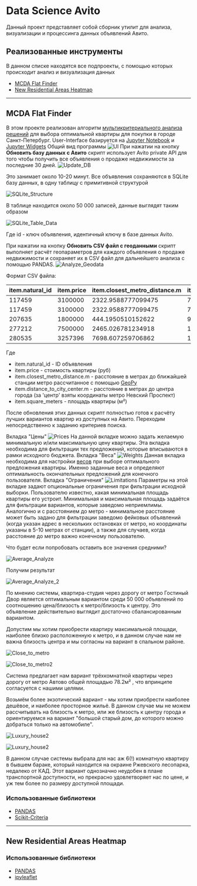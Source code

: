 # Data Science Avito

Данный проект представляет собой сборник утилит для анализа, визуализации и процессинга данных объявлений Авито.

## Реализованные инструменты

В данном списке находятся все подпроекты, с помощью которых происходит анализ и визуализация данных

* [MCDA Flat Finder](https://github.com/kubikrubikvkube/data_science/blob/master/README.md#mcda-flat-finder)
* [New Residential Areas Heatmap](https://github.com/kubikrubikvkube/data_science#new-residential-areas-heatmap)

***
## MCDA Flat Finder
В этом проекте реализован алгоритм [мультикритериального анализа решений](https://en.wikipedia.org/wiki/Multiple-criteria_decision_analysis) для выбора оптимальной квартиры для покупки в городе Санкт-Петербург.
User-Interface базируется на [Jupyter Notebook](https://jupyter.org/) и [Jupyter Widgets](https://ipywidgets.readthedocs.io/en/stable/)
Общий вид программы
![UI](https://github.com/kubikrubikvkube/data_science/blob/master/docs/images/mcda_flat_finder_0.png)
При нажатии на кнопку **Обновить базу данных с Авито** скрипт использует Avito private API для того чтобы получить все объявления о продаже недвижимости за последние 30 дней.
![Update_DB](https://github.com/kubikrubikvkube/data_science/blob/master/docs/images/mcda_flat_finder_6.png)

Это занимает около 10-20 минут. Все объявления сохраняются в SQLite базу данных, в одну таблицу с примитивной структурой

![SQLite_Structure](https://github.com/kubikrubikvkube/data_science/blob/master/docs/images/mcda_flat_finder_7.png)

В таблице находится около 50 000 записей, данные выглядят таким образом

![SQLite_Table_Data](https://github.com/kubikrubikvkube/data_science/blob/master/docs/images/mcda_flat_finder_8.png)

Где id - ключ объявления, идентичный ключу в базе данных Avito.

При нажатии на кнопку **Обновить СSV файл с геоданными** скрипт выполняет расчёт геопараметров для каждого объявления о продаже недвижимости и сохраняет их в CSV файл для дальнейшего анализа с помощью PANDAS.
![Analyze_Geodata](https://github.com/kubikrubikvkube/data_science/blob/master/docs/images/mcda_flat_finder_9.png)

Формат CSV файла:

| item.natural_id  | item.price | item.closest_metro_distance.m | item.distance_to_city_center.m | item.square_meters |
| ------------- | ------------- | ------------- | ------------- | ------------- |
| 117459  | 3100000  | 2322.9588777099475 | 7049.398285855972 | 25.0 |
|117459|3100000|2322.9588777099475|7049.398285855972|25.0|
|207635|1800000|444.1950510152622|9658.967118430239|24.7|
|277212|7500000|2465.026781234918|11371.925201938595|60.0|
|280535|3257396|7698.607259706862|15850.820627283993|36.8|

Где 
* item.natural_id - ID объявления
* item.price - стоимость квартиры (руб)
* item.closest_metro_distance.m - расстояние в метрах до ближайшей станции метро рассчитанное с помощью [GeoPy](https://geopy.readthedocs.io/en/stable/#module-geopy.distance)
* item.distance_to_city_center.m - расстояние в метрах до центра города (за 'центр' взяты координаты метро Невский Проспект)
* item.square_meters - площадь квартиры (м²)

После обновления этих данных скрипт полностью готов к расчёту лучших вариантов квартир из доступных на Авито. Переходим непосредственно к заданию критериев поиска.

 Вкладка "Цены"
 ![Prices](https://github.com/kubikrubikvkube/data_science/blob/master/docs/images/mcda_flat_finder_4.png)
 На данной вкладке можно задать желаемую минимальную и/или максимальную цену квартиры. Эта вкладка необходима для фильтрации тех предложений, которые вписываются в рамки исходного бюджета.
 Вкладка "Веса"
 ![Weights](https://github.com/kubikrubikvkube/data_science/blob/master/docs/images/mcda_flat_finder_3.png)
 Данная вкладка необходима для настройки [весов](https://ru.wikipedia.org/wiki/%D0%92%D0%B5%D1%81%D0%BE%D0%B2%D0%B0%D1%8F_%D1%84%D1%83%D0%BD%D0%BA%D1%86%D0%B8%D1%8F) при выборе оптимального предложения квартиры. Именно заданные веса и определяют оптимальность окончательных предложений для конечного пользователя. 
 Вкладка "Ограничения"
 ![Limitations](https://github.com/kubikrubikvkube/data_science/blob/master/docs/images/mcda_flat_finder_5.png)
 Параметры на этой вкладке задают опциональные ограничения при фильтрации исходной выборки. Пользователю известно, какая минимальная площадь квартиры его устроит. Минимальная и максимальная площадь задаётся для фильтрации вариантов, которые заведомо неприемлимы. Аналогично и с расстоянием до метро - минимальное расстояние может быть задано для фильтрации заведомо фейковых объявлений (когда указан адрес в нескольких остановках от метро, но координаты указаны в 5-10 метрах от станции), а также для случаев, когда расстояние до метро важно конечному пользователю.
 
Что будет если попробовать оставить все значения средними?

![Average_Analyze](https://github.com/kubikrubikvkube/data_science/blob/master/docs/images/mcda_flat_finder_11.png)

Получим результат

![Average_Analyze_2](https://github.com/kubikrubikvkube/data_science/blob/master/docs/images/mcda_flat_finder_12.png)

По мнению системы, квартира-студия через дорогу от метро Гостиный Двор является оптимальным вариантом среди 50 000 объявлений по соотношению цена/близость к метро/близость к центру. Это объявление действительно выглядит достаточно сбалансированным вариантом.

Допустим мы хотим приобрести квартиру максимальной площади, наиболее близко расположенную к метро, и в данном случае нам не важна близость центра и мы согласны на вариант в спальном районе.

![Close_to_metro](https://github.com/kubikrubikvkube/data_science/blob/master/docs/images/mcda_flat_finder_13.png)

![Close_to_metro2](https://github.com/kubikrubikvkube/data_science/blob/master/docs/images/mcda_flat_finder_14.png)

Система предлагает нам вариант трёхкомнатной квартиры через дорогу от метро Автово общей площадью 78.2м² , что впринципе согласуется с нашими целями.

Возьмём более экзотический вариант - мы хотим приобрести наиболее дешёвое, и наиболее просторное жильё. В данном случае мы не можем рассчитывать на близость к метро, или же близость к центру города и ориентируемся на вариант "большой старый дом, до которого можно добраться только на автомобиле".

![Luxury_house2](https://github.com/kubikrubikvkube/data_science/blob/master/docs/images/mcda_flat_finder_15.png)

![Luxury_house2](https://github.com/kubikrubikvkube/data_science/blob/master/docs/images/mcda_flat_finder_16.png)

В данном случае системы выбрала для нас аж 6(!) комнатную квартиру в бывшем бараке, который находится на окраине Ржевского лесопарка, недалеко от КАД. Этот вариант однозначно неудобен в плане транспортной доступности, но прекрасно удовлетворяет нас по цене, и уж тем более по размеру доступной площади.

### Использованные библиотеки
* [PANDAS](https://pandas.pydata.org/)
* [Scikit-Criteria](http://scikit-criteria.org/en/latest/)

***
## New Residential Areas Heatmap

### Использованные библиотеки
* [PANDAS](https://pandas.pydata.org/)
* [ipyleaflet](https://ipyleaflet.readthedocs.io/en/latest/)
